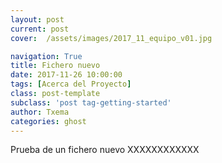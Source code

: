 ```yaml
---
layout: post
current: post
cover:  /assets/images/2017_11_equipo_v01.jpg

navigation: True
title: Fichero nuevo
date: 2017-11-26 10:00:00
tags: [Acerca del Proyecto]
class: post-template
subclass: 'post tag-getting-started'
author: Txema
categories: ghost
---
```


Prueba de un fichero nuevo XXXXXXXXXXXX
